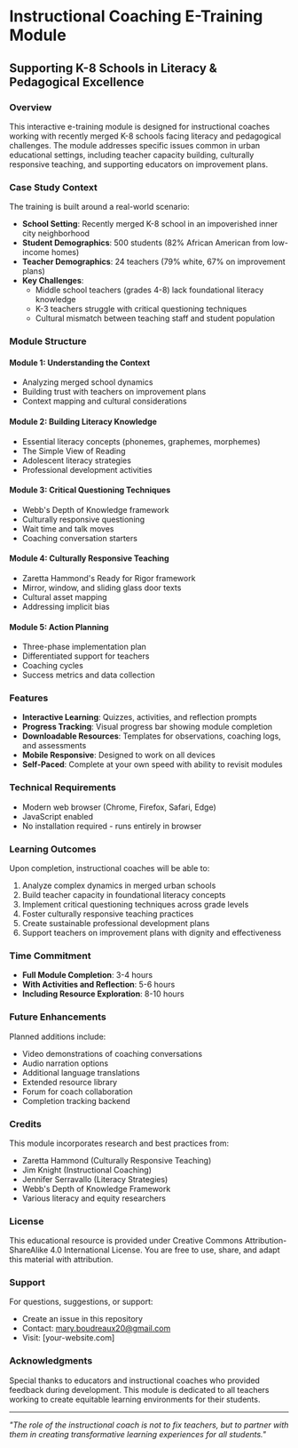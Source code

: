 # Instructional Coaching E-Training Module
## Supporting K-8 Schools in Literacy & Pedagogical Excellence

### Overview
This interactive e-training module is designed for instructional coaches working with recently merged K-8 schools facing literacy and pedagogical challenges. The module addresses specific issues common in urban educational settings, including teacher capacity building, culturally responsive teaching, and supporting educators on improvement plans.

### Case Study Context
The training is built around a real-world scenario:
- **School Setting**: Recently merged K-8 school in an impoverished inner city neighborhood
- **Student Demographics**: 500 students (82% African American from low-income homes)
- **Teacher Demographics**: 24 teachers (79% white, 67% on improvement plans)
- **Key Challenges**:
  - Middle school teachers (grades 4-8) lack foundational literacy knowledge
  - K-3 teachers struggle with critical questioning techniques
  - Cultural mismatch between teaching staff and student population

### Module Structure

#### Module 1: Understanding the Context
- Analyzing merged school dynamics
- Building trust with teachers on improvement plans
- Context mapping and cultural considerations

#### Module 2: Building Literacy Knowledge
- Essential literacy concepts (phonemes, graphemes, morphemes)
- The Simple View of Reading
- Adolescent literacy strategies
- Professional development activities

#### Module 3: Critical Questioning Techniques
- Webb's Depth of Knowledge framework
- Culturally responsive questioning
- Wait time and talk moves
- Coaching conversation starters

#### Module 4: Culturally Responsive Teaching
- Zaretta Hammond's Ready for Rigor framework
- Mirror, window, and sliding glass door texts
- Cultural asset mapping
- Addressing implicit bias

#### Module 5: Action Planning
- Three-phase implementation plan
- Differentiated support for teachers
- Coaching cycles
- Success metrics and data collection

### Features
- **Interactive Learning**: Quizzes, activities, and reflection prompts
- **Progress Tracking**: Visual progress bar showing module completion
- **Downloadable Resources**: Templates for observations, coaching logs, and assessments
- **Mobile Responsive**: Designed to work on all devices
- **Self-Paced**: Complete at your own speed with ability to revisit modules

### Technical Requirements
- Modern web browser (Chrome, Firefox, Safari, Edge)
- JavaScript enabled
- No installation required - runs entirely in browser

### Learning Outcomes
Upon completion, instructional coaches will be able to:
1. Analyze complex dynamics in merged urban schools
2. Build teacher capacity in foundational literacy concepts
3. Implement critical questioning techniques across grade levels
4. Foster culturally responsive teaching practices
5. Create sustainable professional development plans
6. Support teachers on improvement plans with dignity and effectiveness

### Time Commitment
- **Full Module Completion**: 3-4 hours
- **With Activities and Reflection**: 5-6 hours
- **Including Resource Exploration**: 8-10 hours

### Future Enhancements
Planned additions include:
- Video demonstrations of coaching conversations
- Audio narration options
- Additional language translations
- Extended resource library
- Forum for coach collaboration
- Completion tracking backend

### Credits
This module incorporates research and best practices from:
- Zaretta Hammond (Culturally Responsive Teaching)
- Jim Knight (Instructional Coaching)
- Jennifer Serravallo (Literacy Strategies)
- Webb's Depth of Knowledge Framework
- Various literacy and equity researchers

### License
This educational resource is provided under Creative Commons Attribution-ShareAlike 4.0 International License. You are free to use, share, and adapt this material with attribution.

### Support
For questions, suggestions, or support:
- Create an issue in this repository
- Contact: mary.boudreaux20@gmail.com
- Visit: [your-website.com]

### Acknowledgments
Special thanks to educators and instructional coaches who provided feedback during development. This module is dedicated to all teachers working to create equitable learning environments for their students.

---

*"The role of the instructional coach is not to fix teachers, but to partner with them in creating transformative learning experiences for all students."*
